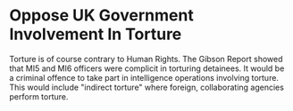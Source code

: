 Oppose UK Government Involvement In Torture
===========================================

Torture is of course contrary to Human Rights. The Gibson Report showed 
that MI5 and MI6 officers were complicit in torturing detainees. It 
would be a criminal offence to take part in intelligence operations 
involving torture. This would include "indirect torture" where foreign, 
collaborating agencies perform torture. 